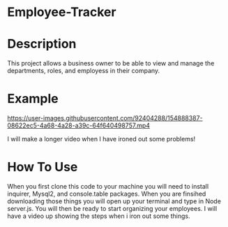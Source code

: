 # Employee-Tracker

# Description
This project allows a business owner to be able to view and manage the departments, roles, and employess in their company.

# Example
https://user-images.githubusercontent.com/92404288/154888387-08622ec5-4a68-4a28-a39c-64f640498757.mp4

I will make a longer video when I have ironed out some problems!

# How To Use 
When you first clone this code to your machine you will need to install inquirer, Mysql2, and console.table packages. When you are finsihed downloading those things you will open up your terminal and type in Node server.js. You will then be ready to start organizing your employees. I will have a video up showing the steps when i iron out some things.
